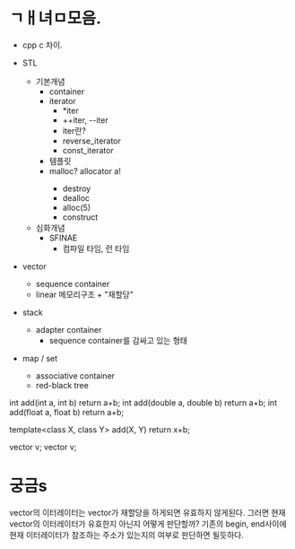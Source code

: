 # ㄱㅐ녀ㅁ모음.

- cpp c 차이.

- STL
  - 기본개념
    - container
    - iterator
      - *iter
      - ++iter, --iter
      - iter란?
      - reverse_iterator
      - const_iterator
    - 템플릿
    - malloc? allocator<int> a!
      - destroy
      - dealloc
      - alloc(5)
      - construct
  - 심화개념
    - SFINAE
      - 컴파일 타임, 런 타임

- vector
  - sequence container
  - linear 메모리구조 + "재할당"
- stack
  - adapter container
    - sequence container를 감싸고 있는 형태
- map / set
  - associative container
  - red-black tree

int add(int a, int b) return a+b;
int add(double a, double b) return a+b;
int add(float a, float b) return a+b;

template<class X, class Y>
add(X, Y) return x+b;

vector<int> v;
vector<float> v;


# 궁금s

vector의 이터레이터는 vector가 재할당을 하게되면 유효하지 않게된다.
그러면 현재 vector의 이터레이터가 유효한지 아닌지 어떻게 판단할까?
기존의 begin, end사이에 현재 이터레이터가 참조하는 주소가 있는지의 여부로 판단하면 될듯하다.